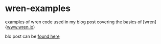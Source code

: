 # wren-examples
examples of wren code used in my blog post covering the basics of [wren]{www.wren.io)

blo post can be [found here](https://lacklustergames.blogspot.com/2020/09/a-quick-look-at-wren.html)
